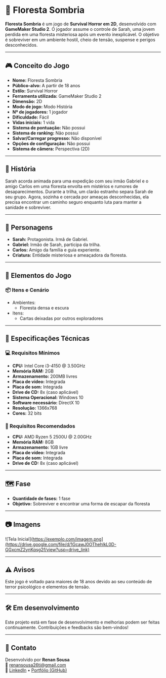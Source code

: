 # 🌲 Floresta Sombria

**Floresta Sombria** é um jogo de **Survival Horror em 2D**, desenvolvido com **GameMaker Studio 2**. O jogador assume o controle de Sarah, uma jovem perdida em uma floresta misteriosa após um evento inexplicável. O objetivo é sobreviver em um ambiente hostil, cheio de tensão, suspense e perigos desconhecidos.

---

## 🎮 Conceito do Jogo

- **Nome:** Floresta Sombria  
- **Público-alvo:** A partir de 18 anos  
- **Estilo:** Survival Horror  
- **Ferramenta utilizada:** GameMaker Studio 2  
- **Dimensão:** 2D  
- **Modo de jogo:** Modo História  
- **Nº de jogadores:** 1 jogador  
- **Dificuldade:** Fácil  
- **Vidas iniciais:** 1 vida  
- **Sistema de pontuação:** Não possui  
- **Sistema de ranking:** Não possui  
- **Salvar/Carregar progresso:** Não disponível  
- **Opções de configuração:** Não possui  
- **Sistema de câmera:** Perspectiva (2D)

---

## 📖 História

Sarah acorda animada para uma expedição com seu irmão Gabriel e o amigo Carlos em uma floresta envolta em mistérios e rumores de desaparecimentos. 
Durante a trilha, um clarão estranho separa Sarah de seu grupo. Agora, sozinha e cercada por ameaças desconhecidas, ela precisa encontrar um caminho 
seguro enquanto luta para manter a sanidade e sobreviver.

---

## 👤 Personagens

- **Sarah:** Protagonista. Irmã de Gabriel.  
- **Gabriel:** Irmão de Sarah, participa da trilha.  
- **Carlos:** Amigo da família e guia experiente.  
- **Criatura:** Entidade misteriosa e ameaçadora da floresta.

---

## 🧱 Elementos do Jogo

### 📦 Itens e Cenário

- Ambientes:
  - Floresta densa e escura
- Itens:
  - Cartas deixadas por outros exploradores

---

## 🧪 Especificações Técnicas

### 💻 Requisitos Mínimos

- **CPU:** Intel Core i3-4150 @ 3.50GHz  
- **Memória RAM:** 2GB  
- **Armazenamento:** 200MB livres  
- **Placa de vídeo:** Integrada  
- **Placa de som:** Integrada  
- **Drive de CD:** 8x (caso aplicável)  
- **Sistema Operacional:** Windows 10  
- **Software necessário:** DirectX 10  
- **Resolução:** 1366x768  
- **Cores:** 32 bits

### 🚀 Requisitos Recomendados

- **CPU:** AMD Ryzen 5 2500U @ 2.00GHz  
- **Memória RAM:** 8GB  
- **Armazenamento:** 1GB livre  
- **Placa de vídeo:** Integrada  
- **Placa de som:** Integrada  
- **Drive de CD:** 8x (caso aplicável)

---

## 🗺️ Fase

- **Quantidade de fases:** 1 fase  
- **Objetivo:** Sobreviver e encontrar uma forma de escapar da floresta

---

## 📷 Imagens 

![Tela Inicial](https://exemplo.com/imagem.png](https://drive.google.com/file/d/1GcawJ0OThehlkL0D-GGxcmZ2ynKqsg2f/view?usp=drive_link)

---

## ⚠️ Avisos

Este jogo é voltado para maiores de 18 anos devido ao seu conteúdo de terror psicológico e elementos de tensão.

---

## 🛠️ Em desenvolvimento

Este projeto está em fase de desenvolvimento e melhorias podem ser feitas continuamente. Contribuições e feedbacks são bem-vindos!

---

## 📩 Contato

Desenvolvido por **Renan Sousa**  
📧 renansousa26ti@gmail.com  
🔗 [LinkedIn](https://www.linkedin.com/in/renansousa01) • [Portfólio (GitHub)](https://github.com/RenanSousa0101)

